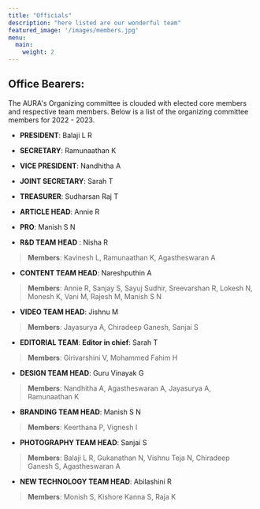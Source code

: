 ```yaml
---
title: "Officials"
description: "here listed are our wonderful team"
featured_image: '/images/members.jpg'
menu:
  main:
    weight: 2
---
```


## Office Bearers:

The AURA's Organizing committee is clouded with elected core members and respective team 
members. Below is a list of the organizing committee members for 2022 - 2023.
- __PRESIDENT__: Balaji L R   

- __SECRETARY__: Ramunaathan K   

- __VICE PRESIDENT__: Nandhitha A  
 
- __JOINT SECRETARY__: Sarah T  

- __TREASURER__: Sudharsan Raj T   

- __ARTICLE HEAD__: Annie R  

- __PRO__: Manish S N   

- __R&D TEAM HEAD__ : Nisha R
> __Members__: Kavinesh L, Ramunaathan K, Agastheswaran A   

- __CONTENT TEAM HEAD__: Nareshputhin A
> __Members__: Annie R, Sanjay S, Sayuj Sudhir, Sreevarshan R, Lokesh N, Monesh K, Vani M, Rajesh M, Manish S N  

- __VIDEO TEAM HEAD__: Jishnu M
> __Members__: Jayasurya A, Chiradeep Ganesh, Sanjai S   

- __EDITORIAL TEAM__:
  __Editor in chief__: Sarah T
> __Members__: Girivarshini V, Mohammed Fahim H   

- __DESIGN TEAM HEAD__: Guru Vinayak G 
> __Members__: Nandhitha A, Agastheswaran A, Jayasurya A, Ramunaathan K  

- __BRANDING TEAM HEAD__: Manish S N 
> __Members__: Keerthana P, Vignesh I  

- __PHOTOGRAPHY TEAM HEAD__: Sanjai S 
> __Members__: Balaji L R, Gukanathan N, Vishnu Teja N, Chiradeep Ganesh S, Agastheswaran A   

- __NEW TECHNOLOGY TEAM HEAD__: Abilashini R  
> __Members__: Monish S, Kishore Kanna S, Raja K